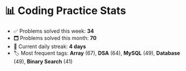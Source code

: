 # 📊 Coding Practice Stats

- ✅ Problems solved this week: **34**
- 🗖️ Problems solved this month: **70**
- 📌 Current daily streak: **4 days**
- 🏷️ Most frequent tags: **Array** (67), **DSA** (64), **MySQL** (49), **Database** (49), **Binary Search** (41)
